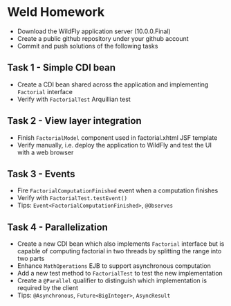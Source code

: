# Weld Homework

* Download the WildFly application server (10.0.0.Final)
* Create a public github repository under your github account
* Commit and push solutions of the following tasks

## Task 1 - Simple CDI bean
* Create a CDI bean shared across the application and implementing `Factorial` interface
* Verify with `FactorialTest` Arquillian test

## Task 2 - View layer integration
* Finish `FactorialModel` component used in factorial.xhtml JSF template
* Verify manually, i.e. deploy the application to WildFly and test the UI with a web browser

## Task 3 - Events
* Fire `FactorialComputationFinished` event when a computation finishes
* Verify with `FactorialTest.testEvent()`
* Tips: `Event<FactorialComputationFinished>`, `@Observes`

## Task 4 - Parallelization
* Create a new CDI bean which also implements `Factorial` interface but is capable of computing factorial in two threads by splitting the range into two parts
* Enhance `MathOperations` EJB to support asynchronous computation
* Add a new test method to `FactorialTest` to test the new implementation
* Create a `@Parallel` qualifier to distinguish which implementation is required by the client
* Tips: `@Asynchronous`, `Future<BigInteger>`, `AsyncResult`